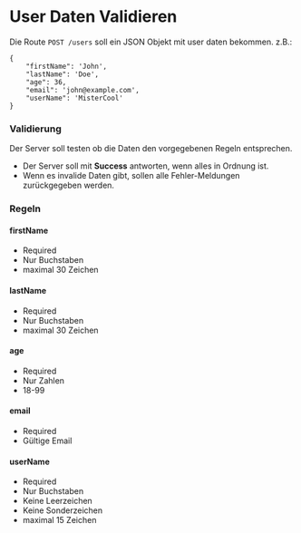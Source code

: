 # User Daten Validieren

Die Route `POST /users` soll ein JSON Objekt mit user daten bekommen.
z.B.:  
```
{
    "firstName": 'John',
    "lastName": 'Doe',
    "age": 36,
    "email": 'john@example.com',
    "userName": 'MisterCool'
}
```
### Validierung
Der Server soll testen ob die Daten den vorgegebenen Regeln entsprechen.

* Der Server soll mit **Success** antworten, wenn alles in Ordnung ist.  
* Wenn es invalide Daten gibt, sollen alle Fehler-Meldungen zurückgegeben werden.

### Regeln
#### firstName
* Required
* Nur Buchstaben
* maximal 30 Zeichen
#### lastName
* Required
* Nur Buchstaben
* maximal 30 Zeichen
#### age
* Required
* Nur Zahlen
* 18-99
#### email
* Required
* Gültige Email 
#### userName
* Required
* Nur Buchstaben
* Keine Leerzeichen
* Keine Sonderzeichen
* maximal 15 Zeichen
